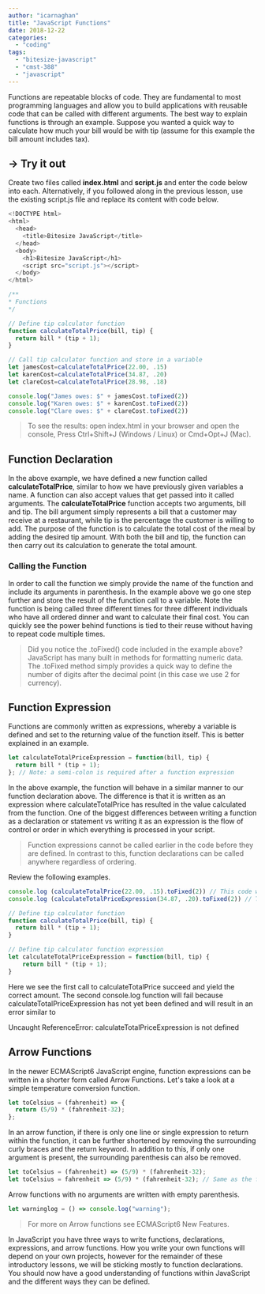 ```yaml
---
author: "icarnaghan"
title: "JavaScript Functions"
date: 2018-12-22
categories: 
  - "coding"
tags: 
  - "bitesize-javascript"
  - "cmst-388"
  - "javascript"
---
```


Functions are repeatable blocks of code. They are fundamental to most programming languages and allow you to build applications with reusable code that can be called with different arguments. The best way to explain functions is through an example. Suppose you wanted a quick way to calculate how much your bill would be with tip (assume for this example the bill amount includes tax).

## **→ Try it out**

Create two files called **index.html** and **script.js** and enter the code below into each. Alternatively, if you followed along in the previous lesson, use the existing script.js file and replace its content with code below.

```javascript
<!DOCTYPE html>
<html>
  <head>
    <title>Bitesize JavaScript</title>
  </head>
  <body>
    <h1>Bitesize JavaScript</h1>
    <script src="script.js"></script>
  </body>
</html>
```

```javascript
/**
* Functions
*/

// Define tip calculator function
function calculateTotalPrice(bill, tip) {
  return bill * (tip + 1);
}

// Call tip calculator function and store in a variable
let jamesCost=calculateTotalPrice(22.00, .15)
let karenCost=calculateTotalPrice(34.87, .20)
let clareCost=calculateTotalPrice(28.98, .18)

console.log("James owes: $" + jamesCost.toFixed(2))
console.log("Karen owes: $" + karenCost.toFixed(2))
console.log("Clare owes: $" + clareCost.toFixed(2))
```

> To see the results: open index.html in your browser and open the console, Press Ctrl+Shift+J (Windows / Linux) or Cmd+Opt+J (Mac).

## Function Declaration

In the above example, we have defined a new function called **calculateTotalPrice**, similar to how we have previously given variables a name. A function can also accept values that get passed into it called arguments. The **calculateTotalPrice** function accepts two arguments, bill and tip. The bill argument simply represents a bill that a customer may receive at a restaurant, while tip is the percentage the customer is willing to add. The purpose of the function is to calculate the total cost of the meal by adding the desired tip amount. With both the bill and tip, the function can then carry out its calculation to generate the total amount.

### Calling the Function

In order to call the function we simply provide the name of the function and include its arguments in parenthesis. In the example above we go one step further and store the result of the function call to a variable. Note the function is being called three different times for three different individuals who have all ordered dinner and want to calculate their final cost. You can quickly see the power behind functions is tied to their reuse without having to repeat code multiple times.

> Did you notice the .toFixed() code included in the example above? JavaScript has many built in methods for formatting numeric data. The .toFixed method simply provides a quick way to define the number of digits after the decimal point (in this case we use 2 for currency).

## Function Expression

Functions are commonly written as expressions, whereby a variable is defined and set to the returning value of the function itself. This is better explained in an example.

```javascript
let calculateTotalPriceExpression = function(bill, tip) {
  return bill * (tip + 1);
}; // Note: a semi-colon is required after a function expression
```

In the above example, the function will behave in a similar manner to our function declaration above. The difference is that it is written as an expression where calculateTotalPrice has resulted in the value calculated from the function. One of the biggest differences between writing a function as a declaration or statement vs writing it as an expression is the flow of control or order in which everything is processed in your script.

> Function expressions cannot be called earlier in the code before they are defined. In contrast to this, function declarations can be called anywhere regardless of ordering.

Review the following examples.

```javascript
console.log (calculateTotalPrice(22.00, .15).toFixed(2)) // This code will work
console.log (calculateTotalPriceExpression(34.87, .20).toFixed(2)) // This code will fail

// Define tip calculator function
function calculateTotalPrice(bill, tip) {
  return bill * (tip + 1);
}

// Define tip calculator function expression
let calculateTotalPriceExpression = function(bill, tip) {
	return bill * (tip + 1);
}
```

Here we see the first call to calculateTotalPrice succeed and yield the correct amount. The second console.log function will fail because calculateTotalPriceExpression has not yet been defined and will result in an error similar to

Uncaught ReferenceError: calculateTotalPriceExpression is not defined

## Arrow Functions

In the newer ECMAScript6 JavaScript engine, function expressions can be written in a shorter form called Arrow Functions. Let's take a look at a simple temperature conversion function.

```javascript
let toCelsius = (fahrenheit) => {
  return (5/9) * (fahrenheit-32);
};
```

In an arrow function, if there is only one line or single expression to return within the function, it can be further shortened by removing the surrounding curly braces and the return keyword. In addition to this, if only one argument is present, the surrounding parenthesis can also be removed.

```javascript
let toCelsius = (fahrenheit) => (5/9) * (fahrenheit-32);
let toCelsius = fahrenheit => (5/9) * (fahrenheit-32); // Same as the function above except parenthesis can be omitted in situations where only one argument exists
```

Arrow functions with no arguments are written with empty parenthesis.

```javascript
let warninglog = () => console.log("warning");
```

> For more on Arrow functions see ECMAScript6 New Features.

In JavaScript you have three ways to write functions, declarations, expressions, and arrow functions. How you write your own functions will depend on your own projects, however for the remainder of these introductory lessons, we will be sticking mostly to function declarations. You should now have a good understanding of functions within JavaScript and the different ways they can be defined.
